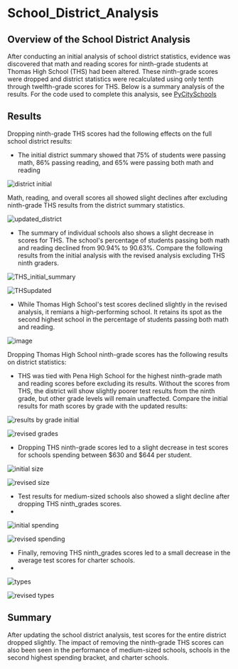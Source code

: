 # School_District_Analysis
## Overview of the School District Analysis
After conducting an initial analysis of school district statistics, evidence was discovered that math and reading scores for ninth-grade students at Thomas High School (THS) had been altered. These ninth-grade scores were dropped and district statistics were recalculated using only tenth through twelfth-grade scores for THS. Below is a summary analysis of the results. For the code used to complete this analysis, see [PyCitySchools](/PyCitySchools_Challenge)
## Results
Dropping ninth-grade THS scores had the following effects on the full school district results:
- The initial district summary showed that 75% of students were passing math, 86% passing reading, and 65% were passing both math and reading

![district initial](https://user-images.githubusercontent.com/79542537/112764928-b0644000-8fd8-11eb-9525-fc5f107bdca1.png)

Math, reading, and overall scores all showed slight declines after excluding ninth-grade THS results from the district summary statistics.

![updated_district](https://user-images.githubusercontent.com/79542537/112762271-c7049a00-8fcc-11eb-9066-93f9504180b6.png)

- The summary of individual schools also shows a slight decrease in scores for THS. The school's percentage of students passing both math and reading declined from 90.94% to 90.63%. Compare the following results from the initial analysis with the revised analysis excluding THS ninth graders.

![THS_initial_summary](https://user-images.githubusercontent.com/79542537/112762565-42b31680-8fce-11eb-9930-78ab6f39068a.png)

![THSupdated](https://user-images.githubusercontent.com/79542537/112762566-447cda00-8fce-11eb-9194-6b95e32e65ed.png)
- While Thomas High School's test scores declined slightly in the revised analysis, it remians a high-performing school. It retains its spot as the second highest school in the percentage of students passing both math and reading.

![image](https://user-images.githubusercontent.com/79542537/112762640-bd7c3180-8fce-11eb-81bd-cc6d9cef9115.png)

Dropping Thomas High School ninth-grade scores has the following results on district statistics:
- THS was tied with Pena High School for the highest ninth-grade math and reading scores before excluding its results. Without the scores from THS, the district will show slightly poorer test results from the ninth grade, but other grade levels will remain unaffected. Compare the initial results for math scores by grade with the updated results:

![results by grade initial](https://user-images.githubusercontent.com/79542537/112765616-f1118880-8fdb-11eb-88e7-9b7ce85401ca.png)

![revised grades](https://user-images.githubusercontent.com/79542537/112765622-fb338700-8fdb-11eb-844b-253232f1423c.png)

 - Dropping THS ninth-grade scores led to a slight decrease in test scores for schools spending between $630 and $644 per student.
    
![initial size](https://user-images.githubusercontent.com/79542537/112765864-3a160c80-8fdd-11eb-99d4-32bd244076a8.png)

![revised size](https://user-images.githubusercontent.com/79542537/112765868-3d10fd00-8fdd-11eb-9b75-7d197e4cbba6.png)
  
- Test results for medium-sized schools also showed a slight decline after dropping THS ninth_grades scores.
- 
![initial spending](https://user-images.githubusercontent.com/79542537/112765879-4b5f1900-8fdd-11eb-86e0-8d8f31e33509.png)

![revised spending](https://user-images.githubusercontent.com/79542537/112765881-4d28dc80-8fdd-11eb-9379-89692f3ac95f.png)

 - Finally, removing THS ninth_grades scores led to a small decrease in the average test scores for charter schools. 
 - 
![types](https://user-images.githubusercontent.com/79542537/112766278-fe7c4200-8fde-11eb-9bc0-e312a756fd33.png) 

![revised types](https://user-images.githubusercontent.com/79542537/112766195-a0e7f580-8fde-11eb-91a8-0c4fde5e2332.png)

## Summary
After updating the school district analysis, test scores for the entire district dropped slightly. The impact of removing the ninth-grade THS scores can also been seen in the performance of medium-sized schools, schools in the second highest spending bracket, and charter schools.
